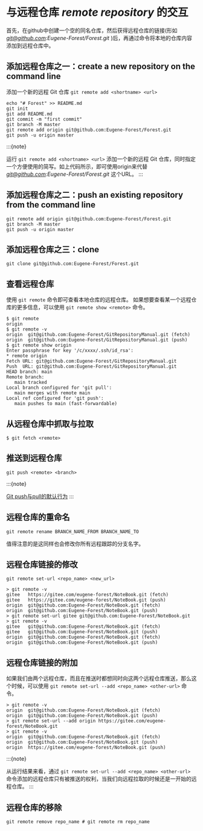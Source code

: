 # 与远程仓库 *remote repository* 的交互

首先，在github中创建一个空的同名仓库，然后获得远程仓库的链接(形如 *git@github.com:Eugene-Forest/Forest.git* )后，再通过命令将本地的仓库内容添加到远程仓库中。

## 添加远程仓库之一：create a new repository on the command line

添加一个新的远程 Git 仓库 `git remote add <shortname> <url>`

```shell
echo "# Forest" >> README.md
git init
git add README.md
git commit -m "first commit"
git branch -M master
git remote add origin git@github.com:Eugene-Forest/Forest.git
git push -u origin master
```

:::{note}

运行 `git remote add <shortname> <url>` 添加一个新的远程 Git 仓库，同时指定一个方便使用的简写。如上代码所示，即可使用origin来代替 *git@github.com:Eugene-Forest/Forest.git* 这个URL。
:::

## 添加远程仓库之二：push an existing repository from the command line

```shell
git remote add origin git@github.com:Eugene-Forest/Forest.git
git branch -M master
git push -u origin master
```

## 添加远程仓库之三：clone

```shell
git clone git@github.com:Eugene-Forest/Forest.git
```

## 查看远程仓库

使用 `git remote` 命令即可查看本地仓库的远程仓库。
如果想要查看某一个远程仓库的更多信息，可以使用 `git remote show <remote>` 命令。

```shell
$ git remote
origin
$ git remote -v
origin  git@github.com:Eugene-Forest/GitRepositoryManual.git (fetch)
origin  git@github.com:Eugene-Forest/GitRepositoryManual.git (push)
$ git remote show origin
Enter passphrase for key '/c/xxxx/.ssh/id_rsa':
* remote origin
Fetch URL: git@github.com:Eugene-Forest/GitRepositoryManual.git
Push  URL: git@github.com:Eugene-Forest/GitRepositoryManual.git
HEAD branch: main
Remote branch:
   main tracked
Local branch configured for 'git pull':
   main merges with remote main
Local ref configured for 'git push':
   main pushes to main (fast-forwardable)
```

## 从远程仓库中抓取与拉取

```shell
$ git fetch <remote>
```

## 推送到远程仓库

```shell
git push <remote> <branch>
```

:::{note}

[Git push与pull的默认行为](https://segmentfault.com/a/1190000002783245)
:::

## 远程仓库的重命名

```shell
git remote rename BRANCH_NAME_FROM BRANCH_NAME_TO
```

值得注意的是这同样也会修改你所有远程跟踪的分支名字。

## 远程仓库链接的修改

`git remote set-url <repo_name> <new_url>`

```Git
> git remote -v
gitee   https://gitee.com/eugene-forest/NoteBook.git (fetch)
gitee   https://gitee.com/eugene-forest/NoteBook.git (push)
origin  git@github.com:Eugene-Forest/NoteBook.git (fetch)
origin  git@github.com:Eugene-Forest/NoteBook.git (push)
> git remote set-url gitee git@github.com:Eugene-Forest/NoteBook.git
> git remote -v
gitee   git@github.com:Eugene-Forest/NoteBook.git (fetch)
gitee   git@github.com:Eugene-Forest/NoteBook.git (push)
origin  git@github.com:Eugene-Forest/NoteBook.git (fetch)
origin  git@github.com:Eugene-Forest/NoteBook.git (push)
```

## 远程仓库链接的附加

如果我们由两个远程仓库，而且在推送时都想同时向这两个远程仓库推送，那么这个时候，可以使用 `git remote set-url --add <repo_name> <other-url>` 命令。

```shell
> git remote -v
origin  git@github.com:Eugene-Forest/NoteBook.git (fetch)
origin  git@github.com:Eugene-Forest/NoteBook.git (push)
> git remote set-url --add origin https://gitee.com/eugene-forest/NoteBook.git
> git remote -v
origin  git@github.com:Eugene-Forest/NoteBook.git (fetch)
origin  git@github.com:Eugene-Forest/NoteBook.git (push)
origin  https://gitee.com/eugene-forest/NoteBook.git (push)
```

:::{note}

从运行结果来看，通过 `git remote set-url --add <repo_name> <other-url>` 命令添加的远程仓库只有被推送的权利，当我们向远程拉取的时候还是一开始的远程仓库。
:::

## 远程仓库的移除

```shell
git remote remove repo_name # git remote rm repo_name
```
